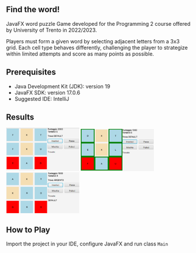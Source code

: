 ## Find the word!
JavaFX word puzzle Game developed for the Programming 2 course offered by University of Trento in 2022/2023.

Players must form a given word by selecting adjacent letters from a 3x3 grid. 
Each cell type behaves differently, challenging the player to strategize within limited attempts and score as many points as possible.

## Prerequisites
- Java Development Kit (JDK): version 19
- JavaFX SDK: version 17.0.6
- Suggested IDE: IntelliJ

## Results
<img src="image1.png" width="200" />
<img src="image2.png" width="200" />
<img src="image3.png" width="200" />

## How to Play
Import the project in your IDE, configure JavaFX and run class `Main`
